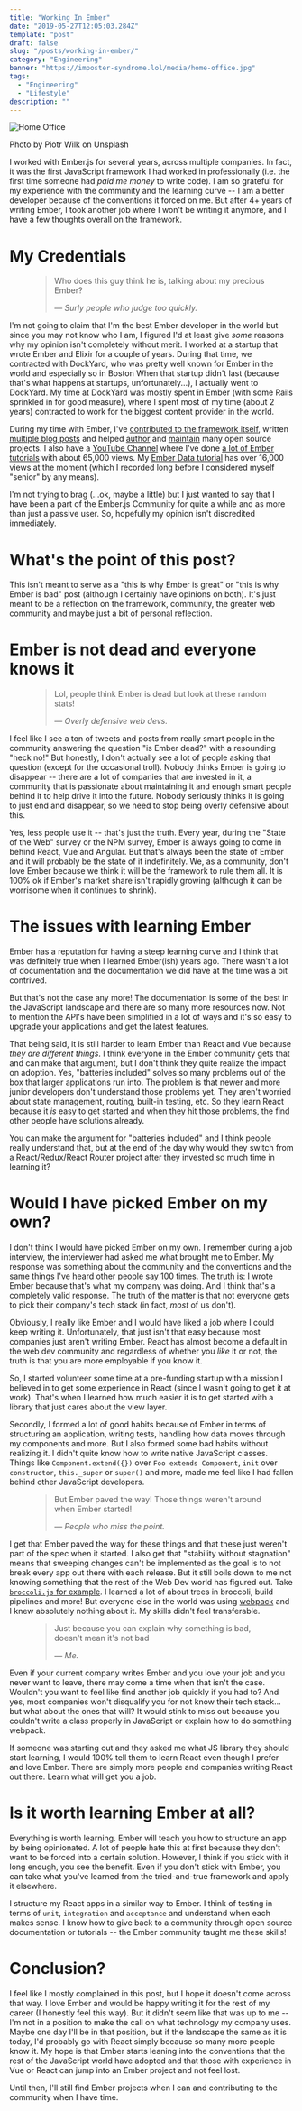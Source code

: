 ```yaml
---
title: "Working In Ember"
date: "2019-05-27T12:05:03.284Z"
template: "post"
draft: false
slug: "/posts/working-in-ember/"
category: "Engineering"
banner: "https://imposter-syndrome.lol/media/home-office.jpg"
tags:
  - "Engineering"
  - "Lifestyle"
description: ""
---
```


![Home Office](/media/home-office.jpg)
<aside>Photo by Piotr Wilk on Unsplash</aside>

I worked with Ember.js for several years, across multiple companies.
In fact, it was the first JavaScript framework I had worked in professionally (i.e. the first time someone had _paid me money_ to write code).
I am so grateful for my experience with the community and the learning curve -- I am a better developer because of the conventions it forced on me.
But after 4+ years of writing Ember, I took another job where I won't be writing it anymore, and I have a few thoughts overall on the framework.


# My Credentials

<figure>
	<blockquote>
		<p>Who does this guy think he is, talking about my precious Ember?</p>
    <footer>
			<cite>— Surly people who judge too quickly.</cite>
		</footer>
	</blockquote>
</figure>

I'm not going to claim that I'm the best Ember developer in the world but since you may not know who I am, I figured I'd at least give _some_ reasons why my opinion isn't completely without merit.
I worked at a startup that wrote Ember and Elixir for a couple of years.
During that time, we contracted with DockYard, who was pretty well known for Ember in the world and especially so in Boston
When that startup didn't last (because that's what happens at startups, unfortunately...), I actually went to DockYard.
My time at DockYard was mostly spent in Ember (with some Rails sprinkled in for good measure), where I spent most of my time (about 2 years) contracted to work for the biggest content provider in the world.

During my time with Ember, I've [contributed to the framework itself](https://github.com/emberjs/data/pulls?utf8=%E2%9C%93&q=is%3Apr+is%3Aclosed+author%3Asbatson5+), written [multiple blog posts](https://dockyard.com/blog/authors/scott-batson) and helped [author](https://github.com/sbatson5/ember-wistia) and [maintain](https://github.com/poteto/ember-cli-flash) many open source projects.
I also have a [YouTube Channel](https://www.youtube.com/c/scottbatson) where I've done [a lot of Ember tutorials](https://www.youtube.com/playlist?list=PLelL5s7nDFKVVPZNwfnuDG-Xe_28F1PSO) with about 65,000 views.
My [Ember Data tutorial](https://www.youtube.com/watch?v=ljLxZw-XStw) has over 16,000 views at the moment (which I recorded long before I considered myself "senior" by any means).

I'm not trying to brag (...ok, maybe a little) but I just wanted to say that I have been a part of the Ember.js Community for quite a while and as more than just a passive user.
So, hopefully my opinion isn't discredited immediately.

# What's the point of this post?

This isn't meant to serve as a "this is why Ember is great" or "this is why Ember is bad" post (although I certainly have opinions on both).
It's just meant to be a reflection on the framework, community, the greater web community and maybe just a bit of personal reflection.

# Ember is not dead and everyone knows it

<figure>
	<blockquote>
		<p>Lol, people think Ember is dead but look at these random stats!</p>
    <footer>
			<cite>— Overly defensive web devs.</cite>
		</footer>
	</blockquote>
</figure>

I feel like I see a ton of tweets and posts from really smart people in the community answering the question "is Ember dead?" with a resounding "heck no!"
But honestly, I don't actually see a lot of people asking that question (except for the occasional troll).
Nobody thinks Ember is going to disappear -- there are a lot of companies that are invested in it, a community that is passionate about maintaining it and enough smart people behind it to help drive it into the future.
Nobody seriously thinks it is going to just end and disappear, so we need to stop being overly defensive about this.

Yes, less people use it -- that's just the truth.
Every year, during the "State of the Web" survey or the NPM survey, Ember is always going to come in behind React, Vue and Angular.
But that's always been the state of Ember and it will probably be the state of it indefinitely.
We, as a community, don't love Ember because we think it will be the framework to rule them all.
It is 100% ok if Ember's market share isn't rapidly growing (although it can be worrisome when it continues to shrink).

# The issues with learning Ember

Ember has a reputation for having a steep learning curve and I think that was definitely true when I learned Ember(ish) years ago.
There wasn't a lot of documentation and the documentation we did have at the time was a bit contrived.

But that's not the case any more!
The documentation is some of the best in the JavaScript landscape and there are so many more resources now.
Not to mention the API's have been simplified in a lot of ways and it's so easy to upgrade your applications and get the latest features.

That being said, it is still harder to learn Ember than React and Vue because *they are different things*.
I think everyone in the Ember community gets that and can make that argument, but I don't think they quite realize the impact on adoption.
Yes, "batteries included" solves so many problems out of the box that larger applications run into.
The problem is that newer and more junior developers don't understand those problems yet.
They aren't worried about state management, routing, built-in testing, etc.
So they learn React because it _is_ easy to get started and when they hit those problems, the find other people have solutions already.

You can make the argument for "batteries included" and I think people really understand that, but at the end of the day why would they switch from a React/Redux/React Router project after they invested so much time in learning it?

# Would I have picked Ember on my own?

I don't think I would have picked Ember on my own.
I remember during a job interview, the interviewer had asked me what brought me to Ember.
My response was something about the community and the conventions and the same things I've heard other people say 100 times.
The truth is: I wrote Ember because that's what my company was doing.
And I think that's a completely valid response.
The truth of the matter is that not everyone gets to pick their company's tech stack (in fact, _most_ of us don't).

Obviously, I really like Ember and I would have liked a job where I could keep writing it.
Unfortunately, that just isn't that easy because most companies just aren't writing Ember.
React has almost become a default in the web dev community and regardless of whether you *like* it or not, the truth is that you are more employable if you know it.

So, I started volunteer some time at a pre-funding startup with a mission I believed in to get some experience in React (since I wasn't going to get it at work).
That's when I learned how much easier it is to get started with a library that just cares about the view layer.

Secondly, I formed a lot of good habits because of Ember in terms of structuring an application, writing tests, handling how data moves through my components and more.
But I also formed some bad habits without realizing it.
I didn't quite know how to write native JavaScript classes.
Things like `Component.extend({})` over `Foo extends Component`, `init` over `constructor`, `this._super` or `super()` and more, made me feel like I had fallen behind other JavaScript developers.

<figure>
	<blockquote>
		<p>But Ember paved the way! Those things weren't around when Ember started!</p>
    <footer>
			<cite>— People who miss the point.</cite>
		</footer>
	</blockquote>
</figure>

I get that Ember paved the way for these things and that these just weren't part of the spec when it started.
I also get that "stability without stagnation" means that sweeping changes can't be implemented as the goal is to not break every app out there with each release.
But it still boils down to me not knowing something that the rest of the Web Dev world has figured out.
Take [`broccoli.js` for example](https://github.com/broccolijs/broccoli).
I learned a lot of about trees in broccoli, build pipelines and more!
But everyone else in the world was using [webpack](https://webpack.js.org/) and I knew absolutely nothing about it.
My skills didn't feel transferable.

<figure>
	<blockquote>
		<p>Just because you can explain why something is bad, doesn't mean it's not bad</p>
    <footer>
			<cite>— Me.</cite>
		</footer>
	</blockquote>
</figure>

Even if your current company writes Ember and you love your job and you never want to leave, there may come a time when that isn't the case.
Wouldn't you want to feel like find another job quickly if you had to?
And yes, most companies won't disqualify you for not know their tech stack... but what about the ones that will?
It would stink to miss out because you couldn't write a class properly in JavaScript or explain how to do something webpack.

If someone was starting out and they asked me what JS library they should start learning, I would 100% tell them to learn React even though I prefer and love Ember.
There are simply more people and companies writing React out there.
Learn what will get you a job.

# Is it worth learning Ember at all?

Everything is worth learning.
Ember will teach you how to structure an app by being opinionated.
A lot of people hate this at first because they don't want to be forced into a certain solution.
However, I think if you stick with it long enough, you see the benefit.
Even if you don't stick with Ember, you can take what you've learned from the tried-and-true framework and apply it elsewhere.

I structure my React apps in a similar way to Ember.
I think of testing in terms of `unit`, `integration` and `acceptance` and understand when each makes sense.
I know how to give back to a community through open source documentation or tutorials -- the Ember community taught me these skills!

# Conclusion?

I feel like I mostly complained in this post, but I hope it doesn't come across that way.
I love Ember and would be happy writing it for the rest of my career (I honestly feel this way).
But it didn't seem like that was up to me -- I'm not in a position to make the call on what technology my company uses.
Maybe one day I'll be in that position, but if the landscape the same as it is today, I'd probably go with React simply because so many more people know it.
My hope is that Ember starts leaning into the conventions that the rest of the JavaScript world have adopted and that those with experience in Vue or React can jump into an Ember project and not feel lost.

Until then, I'll still find Ember projects when I can and contributing to the community when I have time.
